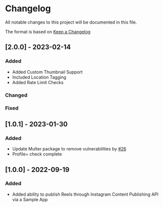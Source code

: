 # Changelog

All notable changes to this project will be documented in this file.

The format is based on [Keep a Changelog](https://keepachangelog.com/en/1.0.0/)

## [2.0.0] - 2023-02-14

### Added 
- Added Custom Thumbnail Support
- Included Location Tagging
- Added Rate Limit Checks 

### Changed

### Fixed

## [1.0.1] - 2023-01-30
### Added
- Update Multer package to remove vulnerabilities by [#26](https://github.com/fbsamples/reels_publishing_apis/issues/26)
- Profile+ check complete

## [1.0.0] - 2022-09-19

### Added 
- Added ability to publish Reels through Instagram Content Publishing API via a Sample App
